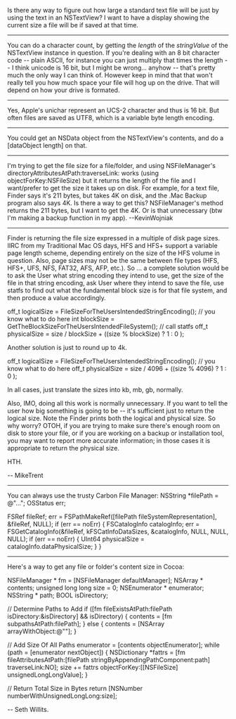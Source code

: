 Is there any way to figure out how large a standard text file will be just by using the text in an NSTextView? I want to have a display showing the current size a file will be if saved at that time.

----

You can do a character count, by getting the *length* of the *stringValue* of the NSTextView instance in question.  If you're dealing with an 8 bit character code -- plain ASCII, for instance you can just multiply that times the length -- I think unicode is 16 bit, but I might be wrong... anyhow -- that's pretty much the only way I can think of.  However keep in mind that that won't really tell you how much space your file will hog up on the drive.  That will depend on how your drive is formated.

----

Yes, Apple's unichar represent an UCS-2 character and thus is 16 bit. But often files are saved as UTF8, which is a variable byte length encoding.

----

You could get an NSData object from the NSTextView's contents, and do a [dataObject length] on that.

----

I'm trying to get the file size for a file/folder, and using NSFileManager's directoryAttributesAtPath:traverseLink: works (using objectForKey:NSFileSize) but it returns the length of the file and I want/prefer to get the size it takes up on disk. For example, for a text file, Finder says it's 211 bytes, but takes 4K on disk, and the .Mac Backup program also says 4K. Is there a way to get this? NSFileManager's method returns the 211 bytes, but I want to get the 4K. Or is that unnecessary (btw I'm making a backup function in my app). --KevinWojniak

----

Finder is returning the file size expressed in a multiple of disk page sizes. IIRC from my Traditional Mac OS days, HFS and HFS+ support a variable page length scheme, depending entirely on the size of the HFS volume in question. Also, page sizes may not be the same between file types (HFS, HFS+, UFS, NFS, FAT32, AFS, AFP, etc.). So ... a complete solution would be to ask the User what string encoding they intend to use, get the size of the file in that string encoding, ask User where they intend to save the file, use statfs to find out what the fundamental block size is for that file system, and then produce a value accordingly. 

    
off_t logicalSize = FileSizeForTheUsersIntendedStringEncoding(); // you know what to do here
int blockSize = GetTheBlockSizeForTheUsersIntendedFileSystem(); // call statfs
off_t physicalSize = size / blockSize + ((size % blockSize) ? 1 : 0 );


Another solution is just to round up to 4k. 

    
off_t logicalSize = FileSizeForTheUsersIntendedStringEncoding(); // you know what to do here
off_t physicalSize = size / 4096 + ((size % 4096) ? 1 : 0 );


In all cases, just translate the sizes into kb, mb, gb, normally. 

Also, IMO, doing all this work is normally unnecessary. If you want to tell the user how big something is going to be -- it's sufficient just to return the logical size. Note the Finder prints both the logical and physical size. So why worry? OTOH, if you are trying to make sure there's enough room on disk to store your file, or if you are working on a backup or installation tool, you may want to report more accurate information; in those cases it is appropriate to return the physical size.

HTH.

-- MikeTrent

----

You can always use the trusty Carbon File Manager:
    NSString *filePath = @"...";
OSStatus err;

FSRef fileRef;
err = FSPathMakeRef([filePath fileSystemRepresentation], &fileRef, NULL);
if (err == noErr) {
    FSCatalogInfo catalogInfo;
    err = FSGetCatalogInfo(&fileRef, kFSCatInfoDataSizes, &catalogInfo, NULL, NULL, NULL);
    if (err == noErr) {
        UInt64 physicalSize = catalogInfo.dataPhysicalSize;
    }
}


----

Here's a way to get any file or folder's content size in Cocoa:

    
NSFileManager * fm = [NSFileManager defaultManager];
NSArray * contents;
unsigned long long size = 0;
NSEnumerator * enumerator;
NSString * path;
BOOL isDirectory;


// Determine Paths to Add
if ([fm fileExistsAtPath:filePath isDirectory:&isDirectory] && isDirectory) {
	contents = [fm subpathsAtPath:filePath];
} else {
	contents = [NSArray arrayWithObject:@""];
}

// Add Size Of All Paths
enumerator = [contents objectEnumerator];
while (path = [enumerator nextObject]) {
	NSDictionary *fattrs = [fm fileAttributesAtPath:[filePath stringByAppendingPathComponent:path] traverseLink:NO];
	size += fattrs objectForKey:[[NSFileSize] unsignedLongLongValue];
}

// Return Total Size in Bytes
return [NSNumber numberWithUnsignedLongLong:size];


-- Seth Willits.
